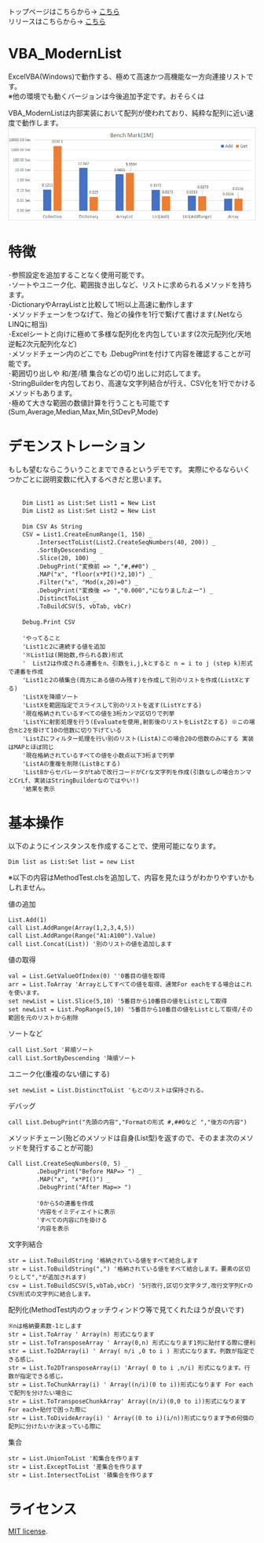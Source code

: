 トップページはこちらから→ [こちら](https://github.com/es2z/VBA_ModernList/)   
リリースはこちらから→  [こちら](https://github.com/es2z/VBA_ModernList/releases)

# VBA_ModernList
ExcelVBA(Windows)で動作する、極めて高速かつ高機能な一方向連接リストです。   
※他の環境でも動くバージョンは今後追加予定です。おそらくは

VBA_ModernListは内部実装において配列が使われており、純粋な配列に近い速度で動作します。
 ![](/BenchMark.png?raw=true) 

# 特徴
･参照設定を追加することなく使用可能です。  
･ソートやユニーク化、範囲抜き出しなど、リストに求められるメソッドを持ちます。  
･DictionaryやArrayListと比較して1桁以上高速に動作します  
･メソッドチェーンをつなげて、殆どの操作を1行で繋げて書けます(.NetならLINQに相当)  
･Excelシートと向けに極めて多様な配列化を内包しています(2次元配列化/天地逆転2次元配列化など)  
･メソッドチェーン内のどこでも .DebugPrintを付けて内容を確認することが可能です。  
･範囲切り出しや 和/差/積 集合などの切り出しに対応してます。  
･StringBuilderを内包しており、高速な文字列結合が行え、CSV化を1行でかけるメソッドもあります。  
･極めて大きな範囲の数値計算を行うことも可能です(Sum,Average,Median,Max,Min,StDevP,Mode)  

# デモンストレーション
もしも望むならこういうことまでできるというデモです。
実際にやるならいくつかごとに説明変数に代入するべきだと思います。
```VBA

    Dim List1 as List:Set List1 = New List
    Dim List2 as List:Set List2 = New List
   
    Dim CSV As String
    CSV = List1.CreateEnumRange(1, 150) _
        .IntersectToList(List2.CreateSeqNumbers(40, 200)) _
        .SortByDescending _
        .Slice(20, 100) _
        .DebugPrint("変換前 => ","#,##0") _
        .MAP("x", "floor(x*PI()*2,10)") _
        .Filter("x", "Mod(x,20)=0") _
        .DebugPrint("変換後 => ","0.000","になりましたよー") _
        .DistinctToList _
        .ToBuildCSV(5, vbTab, vbCr)

    Debug.Print CSV
   
    'やってること
    'List1と2に連続する値を追加
    '※List1は(開始数,作られる数)形式
    '  List2は作成される連番をn、引数をi,j,kとすると n = i to j (step k)形式で連番を作成
    'List1と2の積集合(両方にある値のみ残す)を作成して別のリストを作成(ListXとする)
    'ListXを降順ソート
    'ListXを範囲指定でスライスして別のリストを返す(ListYとする)
    '現在格納されているすべての値を3桁カンマ区切りで列挙
    'ListYに射影処理を行う(Evaluateを使用,射影後のリストをListZとする) ※この場合πと2を掛けて10の倍数に切り下げている
    'ListZにフィルター処理を行い別のリスト(ListA)この場合20の倍数のみにする 実装はMAPとほぼ同じ
    '現在格納されているすべての値を小数点以下3桁まで列挙
    'ListAの重複を削除(ListBとする)
    'ListBからセパレータがtabで改行コードがCrな文字列を作成(引数なしの場合カンマとCrLf、実装はStringBuilderなのではやい!)
    '結果を表示
```

# 基本操作
 
以下のようにインスタンスを作成することで、使用可能になります。
```VBA
Dim list as List:Set list = new List
```  
※以下の内容はMethodTest.clsを追加して、内容を見たほうがわかりやすいかもしれません。

値の追加
```VBA
List.Add(1)
call List.AddRange(Array(1,2,3,4,5))
call List.AddRange(Range("A1:A100").Value)
call List.Concat(List)) '別のリストの値を追加します
```  

値の取得
```VBA
val = List.GetValueOfIndex(0) ''0番目の値を取得
arr = List.ToArray 'Arrayとしてすべての値を取得、通常For eachをする場合はこれを使います。
set newList = List.Slice(5,10) '5番目から10番目の値をListとして取得
set newList = List.PopRange(5,10) '5番目から10番目の値をListとして取得/その範囲を元のリストから削除
```  

ソートなど
```VBA
call List.Sort '昇順ソート
call List.SortByDescending '降順ソート
```  


ユニーク化(重複のない値にする)
```VBA
set newList = List.DistinctToList 'もとのリストは保持される。
```  

  
デバッグ
```VBA
call List.DebugPrint("先頭の内容","Formatの形式 #,##0など ","後方の内容")
```  

メソッドチェーン(殆どのメソッドは自身(List型)を返すので、そのまま次のメソッドを発行することが可能)
```VBA
Call List.CreateSeqNumbers(0, 5) _
        .DebugPrint("Before MAP=> ") _
        .MAP("x", "x*PI()") _
        .DebugPrint("After Map=> ")
        
        '0から5の連番を作成
        '内容をイミディエイトに表示
        'すべての内容にΠを掛ける
        '内容を表示
```  

文字列結合
```VBA
str = List.ToBuildString '格納されている値をすべて結合します
str = List.ToBuildString(",") '格納されている値をすべて結合します。要素の区切りとして","が追加されます)
csv = List.ToBuildSCSV(5,vbTab,vbCr) '5行改行,区切り文字タブ,改行文字列CrのCSV形式の文字列に結合します。
```  

配列化(MethodTest内のウォッチウィンドウ等で見てくれたほうが良いです)
```VBA
※nは格納要素数-1とします
str = List.ToArray ' Array(n) 形式になります
str = List.ToTransposeArray ' Array(0,n) 形式になります1列に貼付する際に便利
str = List.To2DArray(i) ' Array( n/i ,0 to i ) 形式になります。列数が指定できる感じ。
str = List.To2DTransposeArray(i) 'Array( 0 to i ,n/i) 形式になります。行数が指定できる感じ。
str = List.ToChunkArray(i) ' Array((n/i)(0 to i))形式になります For eachで配列を分けたい場合に
str = List.ToTransposeChunkArray' Array((n/i)(0,0 to i))形式になります For each+貼付で困った際に
str = List.ToDivideArray(i) ' Array((0 to i)(i/n))形式になります予め何個の配列に分けたいか決まっている際に
```  

集合
```VBA
str = List.UnionToList '和集合を作ります
str = List.ExceptToList '差集合を作ります
str = List.IntersectToList '積集合を作ります
```  
 
# ライセンス
[MIT license](https://en.wikipedia.org/wiki/MIT_License).
